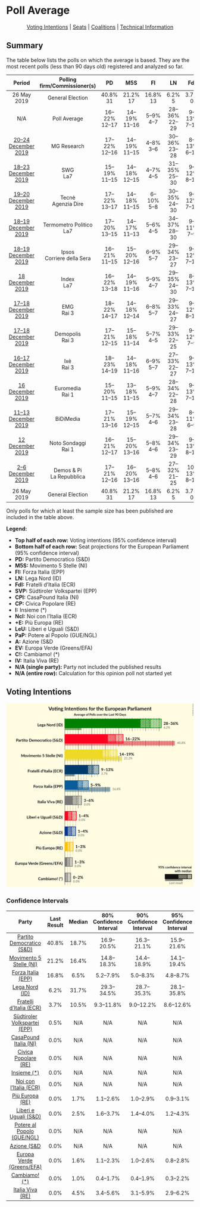 # Poll Average

<p align="center"><a href="#voting-intentions">Voting Intentions</a> | <a href="#seats">Seats</a> | <a href="#coalitions">Coalitions</a> | <a href="#technical-information">Technical Information</a></p>

## Summary

The table below lists the polls on which the average is based. They are the most recent polls (less than 90 days old) registered and analyzed so far.

| Period     | Polling firm/Commissioner(s) | PD | M5S | FI | LN | FdI | SVP | CPI | CP | I | NcI | +E | LeU | PaP | A | EV | C! | IV |
|:----------:|:----------------------------:|:--:|:--:|:--:|:--:|:--:|:--:|:--:|:--:|:--:|:--:|:--:|:--:|:--:|:--:|:--:|:--:|:--:|
| 26 May 2019 | General Election | 40.8% <br> 31 | 21.2% <br> 17 | 16.8% <br> 13 | 6.2% <br> 5 | 3.7% <br> 0 | 0.5% <br> 1 | 0.0% <br> 0 | 0.0% <br> 0 | 0.0% <br> 0 | 0.0% <br> 0 | 0.0% <br> 0 | 0.0% <br> 0 | 0.0% <br> 0 | 0.0% <br> 0 | 0.0% <br> 0 | 0.0% <br> 0 | 0.0% <br> 0 |
| N/A | Poll Average | 16–22% <br> 12–17 | 14–19% <br> 11–16 | 5–9% <br> 4–7 | 28–36% <br> 22–29 | 9–13% <br> 7–10 | N/A <br> N/A | N/A <br> N/A | N/A <br> N/A | N/A <br> N/A | N/A <br> N/A | 1–3% <br> 0 | 1–4% <br> 0–3 | N/A <br> N/A | N/A <br> N/A | 1–3% <br> 0 | 0–2% <br> 0 | 3–6% <br> 0–5 |
| [20–24 December 2019](2019-12-24-MGResearch.html) | MG Research | 17–22% <br> 12–16 | 14–19% <br> 11–15 | 4–8% <br> 3–6 | 30–36% <br> 23–28 | 8–13% <br> 6–10 | N/A <br> N/A | N/A <br> N/A | N/A <br> N/A | N/A <br> N/A | N/A <br> N/A | 1–3% <br> 0 | N/A <br> N/A | N/A <br> N/A | N/A <br> N/A | N/A <br> N/A | N/A <br> N/A | 3–6% <br> 0–5 |
| [18–23 December 2019](2019-12-23-SWG.html) | SWG <br> La7 | 15–19% <br> 11–15 | 14–18% <br> 12–15 | 4–7% <br> 4–5 | 31–35% <br> 25–30 | 9–12% <br> 8–10 | N/A <br> N/A | N/A <br> N/A | N/A <br> N/A | N/A <br> N/A | N/A <br> N/A | 1–2% <br> 0 | 3–5% <br> 0–4 | N/A <br> N/A | N/A <br> N/A | 1–3% <br> 0 | 1–2% <br> 0 | 4–6% <br> 0–5 |
| [19–20 December 2019](2019-12-20-Tecnè.html) | Tecnè <br> Agenzia Dire | 17–22% <br> 13–17 | 14–18% <br> 11–15 | 6–10% <br> 5–8 | 30–35% <br> 24–30 | 9–12% <br> 7–10 | N/A <br> N/A | N/A <br> N/A | N/A <br> N/A | N/A <br> N/A | N/A <br> N/A | 1–3% <br> 0 | 2–4% <br> 0 | N/A <br> N/A | N/A <br> N/A | 1–2% <br> 0 | N/A <br> N/A | 3–5% <br> 0–4 |
| [18–19 December 2019](2019-12-19-TermometroPolitico.html) | Termometro Politico <br> La7 | 17–20% <br> 13–15 | 14–17% <br> 11–13 | 5–6% <br> 4–5 | 34–37% <br> 28–30 | 9–11% <br> 7–9 | N/A <br> N/A | N/A <br> N/A | N/A <br> N/A | N/A <br> N/A | N/A <br> N/A | 1–2% <br> 0 | 2–3% <br> 0 | N/A <br> N/A | N/A <br> N/A | 1–2% <br> 0 | 0–1% <br> 0 | 4–6% <br> 4–5 |
| [18–19 December 2019](2019-12-19-Ipsos.html) | Ipsos <br> Corriere della Sera | 16–21% <br> 11–15 | 15–20% <br> 12–16 | 6–9% <br> 5–7 | 29–34% <br> 23–27 | 9–12% <br> 7–10 | N/A <br> N/A | N/A <br> N/A | N/A <br> N/A | N/A <br> N/A | N/A <br> N/A | 1–2% <br> 0 | 1–3% <br> 0 | N/A <br> N/A | N/A <br> N/A | 1–3% <br> 0 | N/A <br> N/A | 4–7% <br> 3–5 |
| [18 December 2019](2019-12-18-Index.html) | Index <br> La7 | 16–22% <br> 13–18 | 14–19% <br> 11–16 | 5–9% <br> 4–7 | 29–35% <br> 24–30 | 8–13% <br> 7–10 | N/A <br> N/A | N/A <br> N/A | N/A <br> N/A | N/A <br> N/A | N/A <br> N/A | 1–3% <br> 0 | 2–4% <br> 0–4 | N/A <br> N/A | N/A <br> N/A | 1–3% <br> 0 | 1–2% <br> 0 | 3–6% <br> 0–5 |
| [17–18 December 2019](2019-12-18-EMG.html) | EMG <br> Rai 3 | 18–22% <br> 14–17 | 14–18% <br> 12–14 | 6–8% <br> 5–7 | 29–33% <br> 24–27 | 9–12% <br> 8–10 | N/A <br> N/A | N/A <br> N/A | N/A <br> N/A | N/A <br> N/A | N/A <br> N/A | 1–3% <br> 0 | 1–3% <br> 0 | N/A <br> N/A | N/A <br> N/A | 1–2% <br> 0 | 1–2% <br> 0 | 4–6% <br> 3–5 |
| [17–18 December 2019](2019-12-18-Demopolis.html) | Demopolis <br> Rai 3 | 17–21% <br> 12–15 | 15–18% <br> 11–14 | 5–7% <br> 4–5 | 29–33% <br> 22–25 | 9–12% <br> 7–9 | N/A <br> N/A | N/A <br> N/A | N/A <br> N/A | N/A <br> N/A | N/A <br> N/A | N/A <br> N/A | 2–4% <br> 0 | N/A <br> N/A | N/A <br> N/A | N/A <br> N/A | N/A <br> N/A | 4–6% <br> 0–4 |
| [16–17 December 2019](2019-12-17-Ixè.html) | Ixè <br> Rai 3 | 18–23% <br> 14–19 | 14–18% <br> 11–16 | 6–9% <br> 5–7 | 27–33% <br> 22–27 | 9–13% <br> 7–11 | N/A <br> N/A | N/A <br> N/A | N/A <br> N/A | N/A <br> N/A | N/A <br> N/A | 2–4% <br> 0 | 2–5% <br> 0–4 | N/A <br> N/A | N/A <br> N/A | 1–2% <br> 0 | 1–2% <br> 0 | 3–5% <br> 0–4 |
| [16 December 2019](2019-12-16-Euromedia.html) | Euromedia <br> Rai 1 | 15–20% <br> 11–15 | 13–18% <br> 11–15 | 5–9% <br> 4–7 | 28–34% <br> 22–28 | 9–13% <br> 7–11 | N/A <br> N/A | N/A <br> N/A | N/A <br> N/A | N/A <br> N/A | N/A <br> N/A | 1–3% <br> 0 | 1–4% <br> 0 | N/A <br> N/A | N/A <br> N/A | 1–3% <br> 0 | 0–1% <br> 0 | 4–7% <br> 0–6 |
| [11–13 December 2019](2019-12-13-BiDiMedia.html) | BiDiMedia | 17–21% <br> 13–16 | 15–19% <br> 12–15 | 5–7% <br> 4–6 | 29–34% <br> 23–28 | 8–11% <br> 6–9 | N/A <br> N/A | N/A <br> N/A | N/A <br> N/A | N/A <br> N/A | N/A <br> N/A | 1–2% <br> 0 | 1–3% <br> 0 | N/A <br> N/A | N/A <br> N/A | 1–2% <br> 0 | 0–1% <br> 0 | 4–6% <br> 0–5 |
| [12 December 2019](2019-12-12-NotoSondaggi.html) | Noto Sondaggi <br> Rai 1 | 16–21% <br> 12–17 | 15–20% <br> 13–16 | 5–8% <br> 4–6 | 29–34% <br> 23–29 | 9–13% <br> 8–10 | N/A <br> N/A | N/A <br> N/A | N/A <br> N/A | N/A <br> N/A | N/A <br> N/A | 1–2% <br> 0 | 1–2% <br> 0 | N/A <br> N/A | N/A <br> N/A | 1–2% <br> 0 | 1–3% <br> 0 | 3–5% <br> 0–4 |
| [2–6 December 2019](2019-12-06-DemosPi.html) | Demos & Pi <br> La Repubblica | 17–21% <br> 12–16 | 16–20% <br> 13–16 | 5–8% <br> 4–6 | 27–32% <br> 21–25 | 10–13% <br> 8–10 | N/A <br> N/A | N/A <br> N/A | N/A <br> N/A | N/A <br> N/A | N/A <br> N/A | 2–3% <br> 0 | 2–4% <br> 0–3 | N/A <br> N/A | N/A <br> N/A | N/A <br> N/A | N/A <br> N/A | 3–5% <br> 0–4 |
| 26 May 2019 | General Election | 40.8% <br> 31 | 21.2% <br> 17 | 16.8% <br> 13 | 6.2% <br> 5 | 3.7% <br> 0 | 0.5% <br> 1 | 0.0% <br> 0 | 0.0% <br> 0 | 0.0% <br> 0 | 0.0% <br> 0 | 0.0% <br> 0 | 0.0% <br> 0 | 0.0% <br> 0 | 0.0% <br> 0 | 0.0% <br> 0 | 0.0% <br> 0 | 0.0% <br> 0 |

Only polls for which at least the sample size has been published are included in the table above.

**Legend:**
+ **Top half of each row:** Voting intentions (95% confidence interval)
+ **Bottom half of each row:** Seat projections for the European Parliament (95% confidence interval)
+ **PD:** Partito Democratico (S&D)
+ **M5S:** Movimento 5 Stelle (NI)
+ **FI:** Forza Italia (EPP)
+ **LN:** Lega Nord (ID)
+ **FdI:** Fratelli d’Italia (ECR)
+ **SVP:** Südtiroler Volkspartei (EPP)
+ **CPI:** CasaPound Italia (NI)
+ **CP:** Civica Popolare (RE)
+ **I:** Insieme (*)
+ **NcI:** Noi con l’Italia (ECR)
+ **+E:** Più Europa (RE)
+ **LeU:** Liberi e Uguali (S&D)
+ **PaP:** Potere al Popolo (GUE/NGL)
+ **A:** Azione (S&D
+ **EV:** Europa Verde (Greens/EFA)
+ **C!:** Cambiamo! (*)
+ **IV:** Italia Viva (RE)
+ **N/A (single party):** Party not included the published results
+ **N/A (entire row):** Calculation for this opinion poll not started yet

## Voting Intentions

![Graph with voting intentions not yet produced](average-2019-12-31.png "Voting Intentions")

### Confidence Intervals

| Party | Last Result | Median | 80% Confidence Interval | 90% Confidence Interval | 95% Confidence Interval | 99% Confidence Interval |
|:-----:|:-----------:|:------:|:-----------------------:|:-----------------------:|:-----------------------:|:-----------------------:|
| <a href="#partito-democratico-(s&d)">Partito Democratico (S&D)</a> | 40.8% | 18.7% | 16.9–20.5% |16.3–21.1% | 15.9–21.6% | 15.0–22.5% |
| <a href="#movimento-5-stelle-(ni)">Movimento 5 Stelle (NI)</a> | 21.2% | 16.4% | 14.8–18.3% |14.4–18.9% | 14.1–19.4% | 13.3–20.3% |
| <a href="#forza-italia-(epp)">Forza Italia (EPP)</a> | 16.8% | 6.5% | 5.2–7.9% |5.0–8.3% | 4.8–8.7% | 4.4–9.4% |
| <a href="#lega-nord-(id)">Lega Nord (ID)</a> | 6.2% | 31.7% | 29.3–34.5% |28.7–35.3% | 28.1–35.8% | 27.1–36.7% |
| <a href="#fratelli-d’italia-(ecr)">Fratelli d’Italia (ECR)</a> | 3.7% | 10.5% | 9.3–11.8% |9.0–12.2% | 8.6–12.6% | 8.1–13.3% |
| <a href="#südtiroler-volkspartei-(epp)">Südtiroler Volkspartei (EPP)</a> | 0.5% | N/A | N/A |N/A | N/A | N/A |
| <a href="#casapound-italia-(ni)">CasaPound Italia (NI)</a> | 0.0% | N/A | N/A |N/A | N/A | N/A |
| <a href="#civica-popolare-(re)">Civica Popolare (RE)</a> | 0.0% | N/A | N/A |N/A | N/A | N/A |
| <a href="#insieme-(*)">Insieme (*)</a> | 0.0% | N/A | N/A |N/A | N/A | N/A |
| <a href="#noi-con-l’italia-(ecr)">Noi con l’Italia (ECR)</a> | 0.0% | N/A | N/A |N/A | N/A | N/A |
| <a href="#più-europa-(re)">Più Europa (RE)</a> | 0.0% | 1.7% | 1.1–2.6% |1.0–2.9% | 0.9–3.1% | 0.7–3.6% |
| <a href="#liberi-e-uguali-(s&d)">Liberi e Uguali (S&D)</a> | 0.0% | 2.5% | 1.6–3.7% |1.4–4.0% | 1.2–4.3% | 1.0–4.7% |
| <a href="#potere-al-popolo-(gue/ngl)">Potere al Popolo (GUE/NGL)</a> | 0.0% | N/A | N/A |N/A | N/A | N/A |
| <a href="#azione-(s&d">Azione (S&D</a> | 0.0% | N/A | N/A |N/A | N/A | N/A |
| <a href="#europa-verde-(greens/efa)">Europa Verde (Greens/EFA)</a> | 0.0% | 1.6% | 1.1–2.3% |1.0–2.6% | 0.8–2.8% | 0.6–3.2% |
| <a href="#cambiamo!-(*)">Cambiamo! (*)</a> | 0.0% | 1.0% | 0.4–1.7% |0.4–1.9% | 0.3–2.2% | 0.2–2.6% |
| <a href="#italia-viva-(re)">Italia Viva (RE)</a> | 0.0% | 4.5% | 3.4–5.6% |3.1–5.9% | 2.9–6.2% | 2.6–6.8% |

